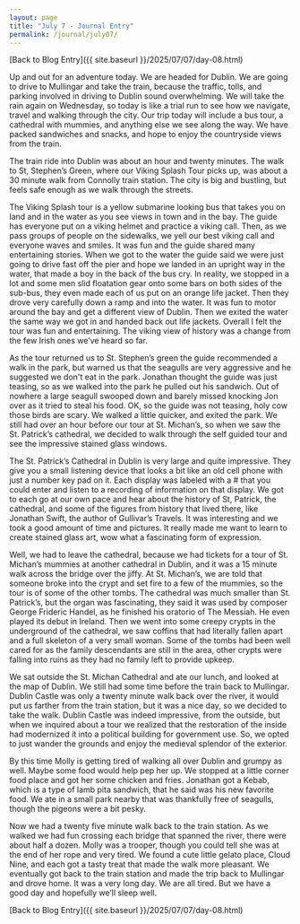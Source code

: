 ```yaml
---
layout: page
title: "July 7 - Journal Entry"
permalink: /journal/july07/
---
```


[Back to Blog Entry]({{ site.baseurl }}/2025/07/07/day-08.html)

Up and out for an adventure today. We are headed for Dublin. We are going to drive to Mullingar and take the train, because the traffic, tolls, and parking involved in driving to Dublin sound overwhelming. We will take the rain again on Wednesday, so today is like a trial run to see how we navigate, travel and walking through the city. Our trip today will include a bus tour, a cathedral with mummies, and anything else we see along the way. We have packed sandwiches and snacks, and hope to enjoy the countryside views from the train. 

The train ride into Dublin was about an hour and twenty minutes. The walk to St, Stephen’s Green, where our Viking Splash Tour picks up, was about a 30 minute walk from Connolly train station. The city is big and bustling, but feels safe enough as we walk through the streets. 

The Viking Splash tour is a yellow submarine looking bus that takes you on land and in the water as you see views in town and in the bay. The guide has everyone put on a viking helmet and practice a viking call. Then, as we pass groups of people on the sidewalks, we yell our best viking call and everyone waves and smiles. It was fun and the guide shared many entertaining stories. When we got to the water the guide said we were just going to drive fast off the pier and hope we landed in an upright way in the water, that made a boy in the back of the bus cry. In reality, we stopped in a lot and some men slid floatation gear onto some bars on both sides of the sub-bus, they even made each of us put on an orange life jacket. Then they drove very carefully down a ramp and into the water. It was fun to motor around the bay and get a different view of Dublin. Then we exited the water the same way we got in and handed back out life jackets. Overall I felt the tour was fun and entertaining. The viking view of history was a change from the few Irish ones we’ve heard so far. 

As the tour returned us to St. Stephen’s green the guide recommended a walk in the park, but warned us that the seagulls are very aggressive and he suggested we don't eat in the park. Jonathan thought the guide was just teasing, so as we walked into the park he pulled out his sandwich. Out of nowhere a large seagull swooped down and barely missed knocking Jon over as it tried to steal his food. OK, so the guide was not teasing, holy cow those birds are scary. We walked a little quicker, and exited the park. We still had over an hour before our tour at St. Michan’s, so when we saw the St. Patrick’s cathedral, we decided to walk through the self guided tour and see the impressive stained glass windows. 

The St. Patrick’s Cathedral in Dublin is very large and quite impressive. They give you a small listening device that looks a bit like an old cell phone with just a number key pad on it. Each display was labeled with a # that you could enter and listen to a recording of information on that display. We got to each go at our own pace and hear about the history of St, Patrick, the cathedral, and some of the figures from history that lived there, like Jonathan Swift, the author of Gullivar’s Travels. It was interesting and we took a good amount of time and pictures. It really made me want to learn to create stained glass art, wow what a fascinating form of expression. 

Well, we had to leave the cathedral, because we had tickets for a tour of St. Michan’s mummies at another cathedral in Dublin, and it was a 15 minute walk across the bridge over the jiffy. At St. Michan’s, we are told that someone broke into the crypt and set fire to a few of the mummies, so the tour is of some of the other tombs. The cathedral was much smaller than St. Patrick’s, but the organ was fascinating, they said it was used by composer George Frideric Handel, as he finished his oratorio of The Messiah. He even played its debut in Ireland. Then we went into some creepy crypts in the underground of the cathedral, we saw coffins that had literally fallen apart and a full skeleton of a very small woman. Some of the tombs had been well cared for as the family descendants are still in the area, other crypts were falling into ruins as they had no family left to provide upkeep. 

We sat outside the St. Michan Cathedral and ate our lunch, and looked at the map of Dublin. We still had some time before the train back to Mullingar. Dublin Castle was only a twenty minute walk back over the river, it would put us farther from the train station, but it was a nice day, so we decided to take the walk. Dublin Castle was indeed impressive, from the outside, but when we inquired about a tour we realized that the restoration of the inside had modernized it into a political building for government use. So, we opted to just wander the grounds and enjoy the medieval splendor of the exterior. 

By this time Molly is getting tired of walking all over Dublin and grumpy as well. Maybe some food would help pep her up. We stopped at a little corner food place and got her some chicken and fries. Jonathan got a Kebab, which is a type of lamb pita sandwich, that he said was his new favorite food. We ate in a small park nearby that was thankfully free of seagulls, though the pigeons were a bit pesky. 

Now we had a twenty five minute walk back to the train station. As we walked we had fun crossing each bridge that spanned the river, there were about half a dozen. Molly was a trooper, though you could tell she was at the end of her rope and very tired. We found a cute little gelato place, Cloud Nine, and each got a tasty treat that made the walk more pleasant. We eventually got back to the train station and made the trip back to Mullingar and drove home. It was a very long day. We are all tired. But we have a good day and hopefully we’ll sleep well.

[Back to Blog Entry]({{ site.baseurl }}/2025/07/07/day-08.html)
